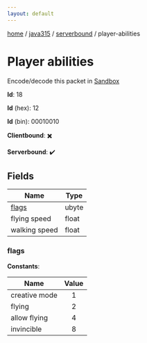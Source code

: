 ```yaml
---
layout: default
---
```


[home](/)  /  [java315](/protocol/java315)  /  [serverbound](/protocol/java315/serverbound)  /  player-abilities

# Player abilities

Encode/decode this packet in [Sandbox](../../../sandbox/java315#serverbound.player_abilities)

**Id**: 18

**Id** (hex): 12

**Id** (bin): 00010010

**Clientbound**: ✖️

**Serverbound**: ✔️

## Fields

Name | Type
---|---
[flags](#flags) | ubyte
flying speed | float
walking speed | float

### flags

**Constants**:

Name | Value
---|:---:
creative mode | 1
flying | 2
allow flying | 4
invincible | 8

